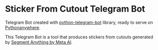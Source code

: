 # Sticker From Cutout Telegram Bot

Telegram Bot created with [python-telegram-bot](https://github.com/python-telegram-bot/python-telegram-bot) library, ready to serve on [Pythonanywhere](https://www.pythonanywhere.com/).

This Telegram Bot is a tool that produces stickers from cutouts generated by [Segment Anything by Meta AI](https://segment-anything.com/demo#).
